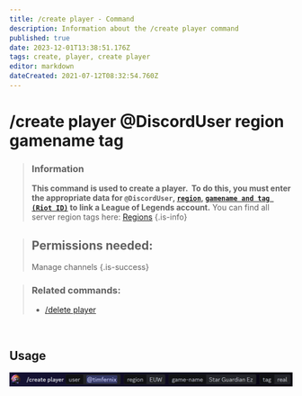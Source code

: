 ```yaml
---
title: /create player - Command
description: Information about the /create player command
published: true
date: 2023-12-01T13:38:51.176Z
tags: create, player, create player
editor: markdown
dateCreated: 2021-07-12T08:32:54.760Z
---
```


# /create player @DiscordUser region gamename tag

>### Information
>**This command is used to create a player.  To do this, you must enter the appropriate data for `@DiscordUser`, [`region`](/en/terms/region), [`gamename and tag (Riot ID)`](/en/terms/riotid) to link a League of Legends account.**
You can find all server region tags here: [Regions](/en/terms/region)
>{.is-info}

>## Permissions needed:
> Manage channels
>{.is-success}



>### Related commands:
>-   [/delete player](/en/commands/delete/player/)

<br>

## Usage
![](/en_/en_create_player_riotid.png)